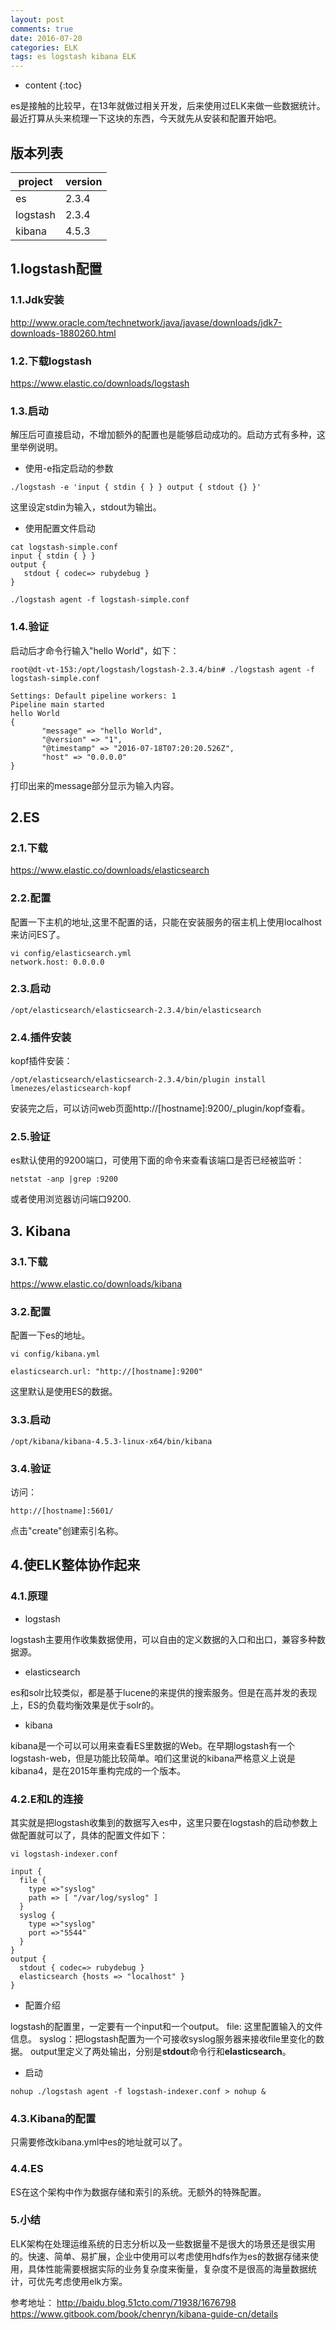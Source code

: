```yaml
---
layout: post
comments: true
date: 2016-07-20
categories: ELK
tags: es logstash kibana ELK
---
```


* content
{:toc}

es是接触的比较早，在13年就做过相关开发，后来使用过ELK来做一些数据统计。最近打算从头来梳理一下这块的东西，今天就先从安装和配置开始吧。

## 版本列表

| project  | version |
| --- | --- |
| es | 2.3.4 |
| logstash | 2.3.4 |
| kibana | 4.5.3 |

## 1.logstash配置

### 1.1.Jdk安装
http://www.oracle.com/technetwork/java/javase/downloads/jdk7-downloads-1880260.html


### 1.2.下载logstash
https://www.elastic.co/downloads/logstash

### 1.3.启动

解压后可直接启动，不增加额外的配置也是能够启动成功的。启动方式有多种，这里举例说明。

- 使用-e指定启动的参数

```
./logstash -e 'input { stdin { } } output { stdout {} }'
```

这里设定stdin为输入，stdout为输出。

- 使用配置文件启动

```
cat logstash-simple.conf
input { stdin { } }
output {
   stdout { codec=> rubydebug }
}

./logstash agent -f logstash-simple.conf
```

### 1.4.验证

启动后才命令行输入"hello World"，如下：

```
root@dt-vt-153:/opt/logstash/logstash-2.3.4/bin# ./logstash agent -f logstash-simple.conf

Settings: Default pipeline workers: 1
Pipeline main started
hello World
{
       "message" => "hello World",
       "@version" => "1",
       "@timestamp" => "2016-07-18T07:20:20.526Z",
       "host" => "0.0.0.0"
}
```

打印出来的message部分显示为输入内容。

## 2.ES

### 2.1.下载
https://www.elastic.co/downloads/elasticsearch

### 2.2.配置
配置一下主机的地址,这里不配置的话，只能在安装服务的宿主机上使用localhost来访问ES了。

```
vi config/elasticsearch.yml
network.host: 0.0.0.0
```

### 2.3.启动

```
/opt/elasticsearch/elasticsearch-2.3.4/bin/elasticsearch
```

### 2.4.插件安装

kopf插件安装：

```
/opt/elasticsearch/elasticsearch-2.3.4/bin/plugin install lmenezes/elasticsearch-kopf
```

安装完之后，可以访问web页面http://[hostname]:9200/_plugin/kopf查看。

### 2.5.验证

es默认使用的9200端口，可使用下面的命令来查看该端口是否已经被监听：

```
netstat -anp |grep :9200
```

或者使用浏览器访问端口9200.


## 3. Kibana

### 3.1.下载
https://www.elastic.co/downloads/kibana

### 3.2.配置

配置一下es的地址。

```
vi config/kibana.yml

elasticsearch.url: "http://[hostname]:9200"
```

这里默认是使用ES的数据。

### 3.3.启动

```
/opt/kibana/kibana-4.5.3-linux-x64/bin/kibana
```

### 3.4.验证

访问：

```
http://[hostname]:5601/
```
点击"create"创建索引名称。

## 4.使ELK整体协作起来

### 4.1.原理

- logstash

logstash主要用作收集数据使用，可以自由的定义数据的入口和出口，兼容多种数据源。

- elasticsearch

es和solr比较类似，都是基于lucene的来提供的搜索服务。但是在高并发的表现上，ES的负载均衡效果是优于solr的。

- kibana

kibana是一个可以可以用来查看ES里数据的Web。在早期logstash有一个logstash-web，但是功能比较简单。咱们这里说的kibana严格意义上说是kibana4，是在2015年重构完成的一个版本。

### 4.2.E和L的连接
其实就是把logstash收集到的数据写入es中，这里只要在logstash的启动参数上做配置就可以了，具体的配置文件如下：

```
vi logstash-indexer.conf

input {
  file {
    type =>"syslog"
    path => [ "/var/log/syslog" ]
  }
  syslog {
    type =>"syslog"
    port =>"5544"
  }
}
output {
  stdout { codec=> rubydebug }
  elasticsearch {hosts => "localhost" }
}
```

- 配置介绍

logstash的配置里，一定要有一个input和一个output。
file: 这里配置输入的文件信息。
syslog：把logstash配置为一个可接收syslog服务器来接收file里变化的数据。
output里定义了两处输出，分别是**stdout**命令行和**elasticsearch**。

- 启动

```
nohup ./logstash agent -f logstash-indexer.conf > nohup &
```

### 4.3.Kibana的配置
只需要修改kibana.yml中es的地址就可以了。


### 4.4.ES
ES在这个架构中作为数据存储和索引的系统。无额外的特殊配置。

### 5.小结
ELK架构在处理运维系统的日志分析以及一些数据量不是很大的场景还是很实用的。快速、简单、易扩展，企业中使用可以考虑使用hdfs作为es的数据存储来使用，具体性能需要根据实际的业务复杂度来衡量，复杂度不是很高的海量数据统计，可优先考虑使用elk方案。

参考地址：
http://baidu.blog.51cto.com/71938/1676798
https://www.gitbook.com/book/chenryn/kibana-guide-cn/details


